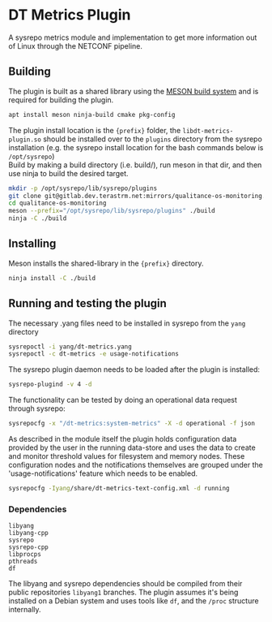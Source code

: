 # DT Metrics Plugin

A sysrepo metrics module and implementation to get more information out of Linux through the NETCONF pipeline.

## Building

The plugin is built as a shared library using the [MESON build system](https://mesonbuild.com/) and is required for building the plugin.

```bash
apt install meson ninja-build cmake pkg-config
```

The plugin install location is the `{prefix}` folder, the `libdt-metrics-plugin.so` should be installed over to the `plugins` directory from the sysrepo installation (e.g. the sysrepo install location for the bash commands below is `/opt/sysrepo`)\
Build by making a build directory (i.e. build/), run meson in that dir, and then use ninja to build the desired target.

```bash
mkdir -p /opt/sysrepo/lib/sysrepo/plugins
git clone git@gitlab.dev.terastrm.net:mirrors/qualitance-os-monitoring.git
cd qualitance-os-monitoring
meson --prefix="/opt/sysrepo/lib/sysrepo/plugins" ./build
ninja -C ./build
```

## Installing

Meson installs the shared-library in the `{prefix}` directory.

```bash
ninja install -C ./build
```

## Running and testing the plugin
The necessary .yang files need to be installed in sysrepo from the `yang` directory

```bash
sysrepoctl -i yang/dt-metrics.yang
sysrepoctl -c dt-metrics -e usage-notifications
```

The sysrepo plugin daemon needs to be loaded after the plugin is installed:

```bash
sysrepo-plugind -v 4 -d
```

The functionality can be tested by doing an operational data request through sysrepo:

```bash
sysrepocfg -x "/dt-metrics:system-metrics" -X -d operational -f json
```

As described in the module itself the plugin holds configuration data provided by the user in the running data-store and uses the data to create and monitor threshold values for filesystem and memory nodes. These configuration nodes and the notifications themselves are grouped under the 'usage-notifications' feature which needs to be enabled.

```bash
sysrepocfg -Iyang/share/dt-metrics-text-config.xml -d running
```

### Dependencies
```
libyang
libyang-cpp
sysrepo
sysrepo-cpp
libprocps
pthreads
df
```

The libyang and sysrepo dependencies should be compiled from their public repositories `libyang1` branches.
The plugin assumes it's being installed on a Debian system and uses tools like `df`, and the `/proc` structure internally.
